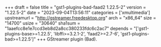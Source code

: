 +++
draft = false
title = "gst1-plugins-bad-faad2 1.22.5-2"
version = "1.22.5-2"
date = "2023-09-04T13:56:11"
categories = ['xmultimedia']
upstreamurl = "http://gstreamer.freedesktop.org"
arch = "x86_64"
size = "14700"
usize = "30640"
sha1sum = "1aaefcc8e1e7ccd3eb8d2a8cc380233fdc6c2ac7"
depends = "['gst1-plugins-base>=1.22.5', 'libffi>=3.2.1-2', 'faad2>=2.7-6', 'gst1-plugins-bad>=1.22.5']"
+++
GStreamer plugin (Bad).